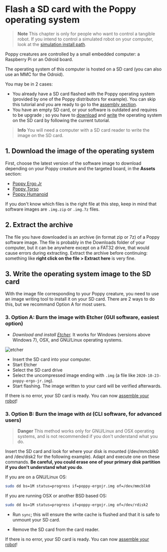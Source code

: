 # Flash a SD card with the Poppy operating system

>**Note** This chapter is only for people who want to control a tangible robot. If you intend to control a simulated robot on your computer, look at the [simulation install path](README.md#you-want-to-try-poppy-robots-in-a-simulator-or-in-a-web-viewer).

Poppy creatures are controlled by a small embedded computer: a Raspberry Pi or an Odroid board.

The operating system of this computer is hosted on a SD card (you can also use an MMC for the Odroid).

You may be in 2 cases:

- You already have a SD card flashed with the Poppy operating system (provided by one of the Poppy distributors for example). You can skip this tutorial and you are ready to go to the [assembly section](../assembly-guides/README.md).
- You have an empty SD card, or your software is outdated and requires to be upgrade ; so you have to [download](#download-the-image-of-the-operating-system) and [write](#write-the-operating-system-image-to-the-sd-card) the operating system on the SD card by following the current tutorial.

> **Info** You will need a computer with a SD card reader to write the image on the SD card.

## 1. Download the image of the operating system

First, choose the latest version of the software image to download depending on your Poppy creature and the targeted board, in the **Assets** section:

* [Poppy Ergo Jr](https://github.com/poppy-project/poppy-ergo-jr/releases/)
* [Poppy Torso](https://github.com/poppy-project/poppy-torso/releases)
* [Poppy Humanoid](https://github.com/poppy-project/poppy-humanoid/releases/)

If you don't know which files is the right file at this step, keep in mind that software images are `.img.zip` or `.img.7z` files.

## 2. Extract the archive

The file you have downloaded is an archive (in format zip or 7z) of a Poppy software image.
The file is probably in the Downloads folder of your computer, but it can be anywhere except on a FAT32 drive, that would cause errors during extracting.
Extract the archive before continuing: something like **right click on the file > Extract here** is very fine.

## 3. Write the operating system image to the SD card

With the image file corresponding to your Poppy creature, you need to use an image writing tool to install it on your SD card. There are 2 ways to do this, but we recommand Option A for most users.

### 3. Option A: Burn the image with Etcher (GUI software, easiest option)

- *Download and install [Etcher](http://etcher.io/).* It works for Windows (versions above Windows 7), OSX, and GNU/Linux operating systems.

![etcher](img/etcher.gif)
- Insert the SD card into your computer.
- Start Etcher
- Select the SD card drive
- Select the uncompressed image ending with `.img` (a file like `2020-10-23-poppy-ergo-jr.img`).
- Start flashing. The image written to your card will be verified afterwards.

If there is no error, your SD card is ready. You can now [assemble your robot](../assembly-guides/README.md)!

### 3. Option B: Burn the image with `dd` (CLI software, for advanced users)

> **Danger** This method works only for GNU/Linux and OSX operating systems, and is not recommended if you don't understand what you do.

Insert the SD card and look for where your disk is mounted (/dev/mmcblk0 and /dev/disk2 for the following example). Adapt and execute one on these commands. **Be careful, you could erase one of your primary disk partition if you don't understand what you do**.

If you are on a GNU/Linux OS:
```bash
sudo dd bs=1M status=progress if=poppy-ergojr.img of=/dev/mmcblk0
```

If you are running OSX or another BSD based OS:

```bash
sudo dd bs=1M status=progress if=poppy-ergojr.img of=/dev/rdisk2
```

- Run `sync`; this will ensure the write cache is flushed and that it is safe to unmount your SD card.

- Remove the SD card from the card reader.

If there is no error, your SD card is ready. You can now [assemble your robot](../assembly-guides/README.md)!
